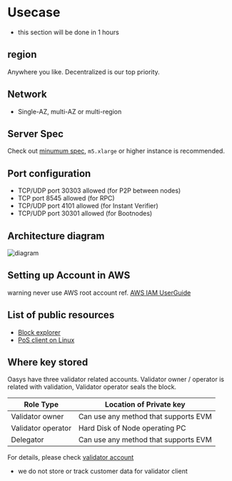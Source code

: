 # Usecase
 - this section will be done in 1 hours
## region
 Anywhere you like. Decentralized is our top priority. 
 
## Network 
 - Single-AZ, multi-AZ or multi-region

## Server Spec 
Check out [minumum spec](/docs/hub-validator/operate-validator/1-1-hd-requirement), `m5.xlarge` or higher instance is recommended. 
## Port configuration 
- TCP/UDP port 30303 allowed (for P2P between nodes) 
- TCP port 8545 allowed (for RPC) 
- TCP/UDP port 4101 allowed (for Instant Verifier) 
- TCP/UDP port 30301 allowed (for Bootnodes)
## Architecture diagram 
 ![diagram](/img/docs/techdocs/validator/AWSDiagram.png)
## Setting up Account in AWS
warning never use AWS root account ref. [AWS IAM UserGuide](https://docs.aws.amazon.com/IAM/latest/UserGuide/id_root-user.html)

## List of public resources

- [Block explorer](https://scan.oasys.games/)
- [PoS client on Linux](/docs/hub-validator/operate-validator/1-3-join-validator#join-validator-to-pos-cli)

## Where key stored

Oasys have three validator related accounts.
Validator owner / operator is related with validation, Validator operator seals the block. 

| Role Type          | Location of Private key              |
|--------------------|--------------------------------------|
| Validator owner    | Can use any method that supports EVM |
| Validator operator | Hard Disk of Node operating PC       |
| Delegator          | Can use any method that supports EVM |

For details, please check [validator account](docs/architecture/hub-layer/consensus/dpos/1-3-validator-account)

* we do not store or track customer data for validator client
 
